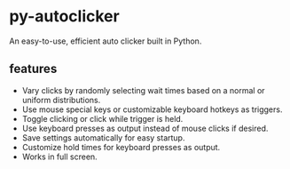 # py-autoclicker

An easy-to-use, efficient auto clicker built in Python.

## features

 - Vary clicks by randomly selecting wait times based on a normal or uniform distributions.
 - Use mouse special keys or customizable keyboard hotkeys as triggers.
 - Toggle clicking or click while trigger is held.
 - Use keyboard presses as output instead of mouse clicks if desired.
 - Save settings automatically for easy startup.
 - Customize hold times for keyboard presses as output.
 - Works in full screen.
